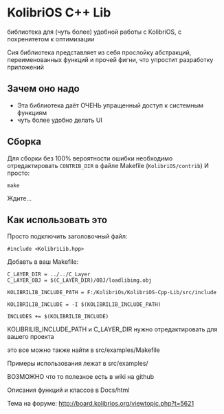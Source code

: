 # KolibriOS C++ Lib


библиотека для (чуть более) удобной работы с KolibriOS, с похренитетом к оптимизации

Сия библиотека представляет из себя прослойку абстракций, переименованных функций и прочей фигни, что упростит разработку приложений

## Зачем оно надо

+ Эта библиотека даёт ОЧЕНЬ упращенный доступ к системным функциям
+ чуть более удобно делать UI
## Сборка

Для сборки без 100% вероятности ошибки необходимо отредактировать `CONTRIB_DIR` в файле Makefile (`KolibriOS/contrib`)
И просто:
```
make
```
Ждите...

## Как использовать это


Просто подключить заголовочный файл:
```
#include <KolibriLib.hpp>
```
Добавть в ваш Makefile:
```
C_LAYER_DIR = ../../C_Layer
C_LAYER_OBJ = $(C_LAYER_DIR)/OBJ/loadlibimg.obj

KOLIBRILIB_INCLUDE_PATH = F:/KolibriOs/KolibriOS-Cpp-Lib/src/include

KOLIBRILIB_INCLUDE = -I $(KOLIBRILIB_INCLUDE_PATH)

INCLUDES += $(KOLIBRILIB_INCLUDE)
```
KOLIBRILIB_INCLUDE_PATH и C_LAYER_DIR нужно отредактировать для вашего проекта

это все можно также найти в src/examples/Makefile

Примеры использования лежат в src/examples/

ВОЗМОЖНО что то полезное есть в wiki на github

Описания функций и классов в Docs/html

Тема на форуме: http://board.kolibrios.org/viewtopic.php?t=5621